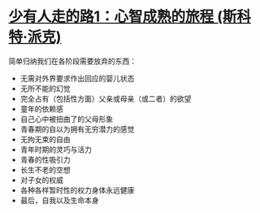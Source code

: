 # [少有人走的路1：心智成熟的旅程 (斯科特·派克)](https://github.com/Luckyyyyyyy/phh-blog/issues/21)

简单归纳我们在各阶段需要放弃的东西： 
- 无需对外界要求作出回应的婴儿状态 
- 无所不能的幻觉 
- 完全占有（包括性方面）父亲或母亲（或二者）的欲望 
- 童年的依赖感
- 自己心中被扭曲了的父母形象 
- 青春期的自以为拥有无穷潜力的感觉 
- 无拘无束的自由 
- 青年时期的灵巧与活力
-  青春的性吸引力 
- 长生不老的空想 
- 对子女的权威 
- 各种各样暂时性的权力身体永远健康 
- 最后，自我以及生命本身